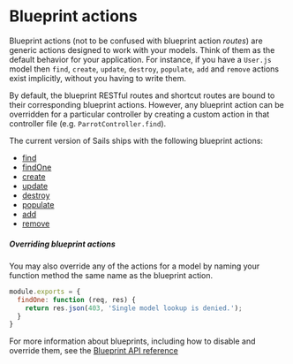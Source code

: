 # Blueprint actions

Blueprint actions (not to be confused with blueprint action *routes*) are generic actions designed to work with your models.  Think of them as the default behavior for your application.  For instance, if you have a `User.js` model then `find`, `create`, `update`, `destroy`, `populate`, `add` and `remove` actions exist implicitly, without you having to write them.

By default, the blueprint RESTful routes and shortcut routes are bound to their corresponding blueprint actions.  However, any blueprint action can be overridden for a particular controller by creating a custom action in that controller file (e.g. `ParrotController.find`).

The current version of Sails ships with the following blueprint actions:

+ [find](http://sailsjs.com/documentation/reference/blueprint-api/Find)
+ [findOne](http://sailsjs.com/documentation/reference/blueprint-api/FindOne)
+ [create](http://sailsjs.com/documentation/reference/blueprint-api/create)
+ [update](http://sailsjs.com/documentation/reference/blueprint-api/Update)
+ [destroy](http://sailsjs.com/documentation/reference/blueprint-api/Destroy)
+ [populate](http://sailsjs.com/documentation/reference/blueprint-api/Populate)
+ [add](http://sailsjs.com/documentation/reference/blueprint-api/Add)
+ [remove](http://sailsjs.com/documentation/reference/blueprint-api/Remove)

##### Overriding blueprint actions

You may also override any of the actions for a model by naming your function method the same name as the blueprint action.

```javascript
module.exports = {
  findOne: function (req, res) {
    return res.json(403, 'Single model lookup is denied.');
  }
}

```

For more information about blueprints, including how to disable and override them, see the [Blueprint API reference](http://sailsjs.com/documentation/reference/blueprint-api)

<docmeta name="displayName" value="Blueprint actions">
